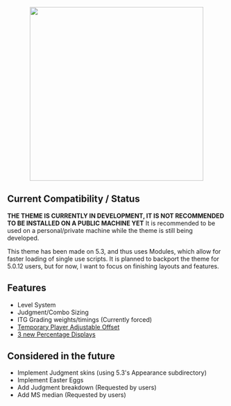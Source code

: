 <p align="center">
  <img src="https://raw.githubusercontent.com/wiki/JoseVarelaP/SM5-GrooveNights/NewLogoWiki.png" width="400">
</p>

## Current Compatibility / Status
**THE THEME IS CURRENTLY IN DEVELOPMENT, IT IS NOT RECOMMENDED TO BE INSTALLED ON A PUBLIC MACHINE YET**
It is recommended to be used on a personal/private machine while the theme is still being developed.

This theme has been made on 5.3, and thus uses Modules, which allow for faster loading of single use scripts.
It is planned to backport the theme for 5.0.12 users, but for now, I want to focus on finishing layouts and features.

## Features
* Level System
* Judgment/Combo Sizing
* ITG Grading weights/timings (Currently forced)
* [Temporary Player Adjustable Offset](https://github.com/JoseVarelaP/SM5-GrooveNights/wiki/Adjustable-Offset)
* [3 new Percentage Displays](https://github.com/JoseVarelaP/SM5-GrooveNights/wiki/Percentage-Displays)

## Considered in the future
* Implement Judgment skins (using 5.3's Appearance subdirectory)
* Implement Easter Eggs
* Add Judgment breakdown (Requested by users)
* Add MS median (Requested by users)
